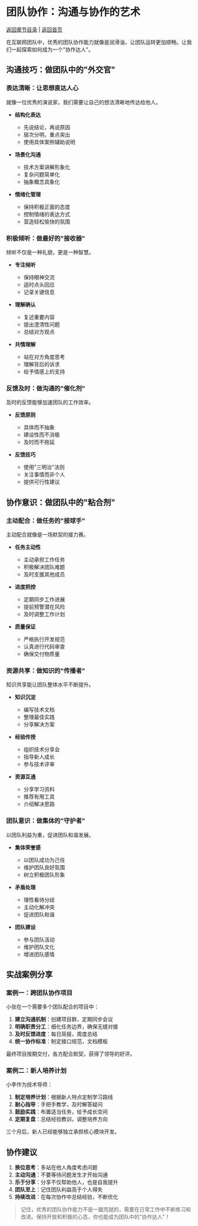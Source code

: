 # 团队协作：沟通与协作的艺术

[返回章节目录](./index.md) | [返回首页](../README.md)

在互联网团队中，优秀的团队协作能力就像是润滑油，让团队运转更加顺畅。让我们一起探索如何成为一个"协作达人"。

## 沟通技巧：做团队中的"外交官"

### 表达清晰：让思想直达人心

就像一位优秀的演说家，我们需要让自己的想法清晰地传达给他人。

- **结构化表达**
  - 先说结论，再说原因
  - 层次分明，重点突出
  - 使用具体案例辅助说明

- **场景化沟通**
  - 技术方案讲解形象化
  - 复杂问题简单化
  - 抽象概念具象化

- **情绪化管理**
  - 保持积极正面的态度
  - 控制情绪的表达方式
  - 营造轻松愉快的氛围

### 积极倾听：做最好的"接收器"

倾听不仅是一种礼貌，更是一种智慧。

- **专注倾听**
  - 保持眼神交流
  - 适时点头回应
  - 记录关键信息

- **理解确认**
  - 复述重要内容
  - 提出澄清性问题
  - 总结对方观点

- **共情理解**
  - 站在对方角度思考
  - 理解背后的诉求
  - 给予情感上的支持

### 反馈及时：做沟通的"催化剂"

及时的反馈能够加速团队的工作效率。

- **反馈原则**
  - 具体而不抽象
  - 建设性而不消极
  - 及时而不拖延

- **反馈技巧**
  - 使用"三明治"法则
  - 关注事情而非个人
  - 提供可行性建议

## 协作意识：做团队中的"粘合剂"

### 主动配合：做任务的"接球手"

主动配合就像是一场默契的接力赛。

- **任务主动性**
  - 主动承担工作任务
  - 积极解决团队难题
  - 及时支援其他成员

- **进度把控**
  - 定期同步工作进展
  - 提前预警潜在风险
  - 及时调整工作计划

- **质量保证**
  - 严格执行开发规范
  - 认真进行代码审查
  - 确保交付物质量

### 资源共享：做知识的"传播者"

知识共享能让团队整体水平不断提升。

- **知识沉淀**
  - 编写技术文档
  - 整理最佳实践
  - 分享解决方案

- **经验传授**
  - 组织技术分享会
  - 指导新人成长
  - 参与技术评审

- **资源互通**
  - 分享学习资料
  - 推荐有用工具
  - 介绍解决思路

### 团队意识：做集体的"守护者"

以团队利益为重，促进团队和谐发展。

- **集体荣誉感**
  - 以团队成功为己任
  - 维护团队良好氛围
  - 树立积极团队形象

- **矛盾处理**
  - 理性看待分歧
  - 主动化解冲突
  - 促进团队和谐

- **团队建设**
  - 参与团队活动
  - 维护团队文化
  - 增进团队感情

## 实战案例分享

### 案例一：跨团队协作项目

小张在一个需要多个团队配合的项目中：

1. **建立沟通机制**：创建项目群，定期同步会议
2. **明确职责分工**：细化任务边界，确保无缝对接
3. **及时反馈进度**：每日简报，周度总结
4. **统一协作标准**：制定接口规范，文档模板

最终项目按期交付，各方配合默契，获得了领导的好评。

### 案例二：新人培养计划

小李作为技术导师：

1. **制定培养计划**：根据新人特点定制学习路线
2. **耐心指导**：手把手教学，及时解答疑问
3. **鼓励实践**：布置适当任务，给予成长空间
4. **定期复盘**：总结经验教训，调整培养方向

三个月后，新人已经能够独立承担核心模块开发。

## 协作建议

1. **换位思考**：多站在他人角度考虑问题
2. **主动沟通**：不要等待问题发生才开始沟通
3. **乐于分享**：分享不仅帮助他人，也是自我提升
4. **团队至上**：记住团队利益高于个人得失
5. **持续改进**：在每次协作中总结经验，不断优化

> 记住，优秀的团队协作能力不是一蹴而就的，需要在日常工作中不断练习和改进。保持开放和积极的心态，你也能成为团队中的"协作达人"！
